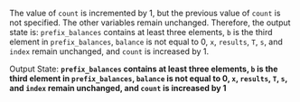 The value of `count` is incremented by 1, but the previous value of `count` is not specified. The other variables remain unchanged. Therefore, the output state is: `prefix_balances` contains at least three elements, `b` is the third element in `prefix_balances`, `balance` is not equal to 0, `x`, `results`, `T`, `s`, and `index` remain unchanged, and `count` is increased by 1.

Output State: **`prefix_balances` contains at least three elements, `b` is the third element in `prefix_balances`, `balance` is not equal to 0, `x`, `results`, `T`, `s`, and `index` remain unchanged, and `count` is increased by 1**
